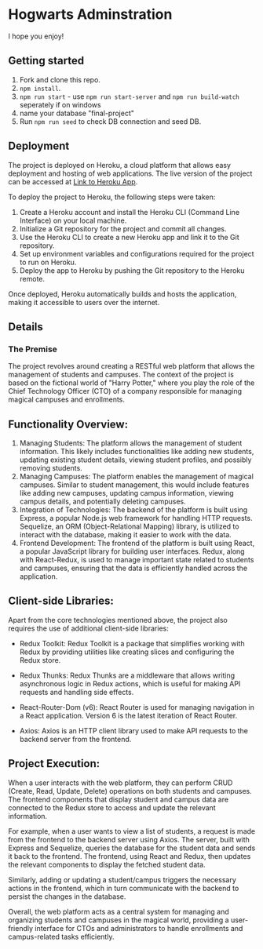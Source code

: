 # Hogwarts Adminstration

I hope you enjoy!

## Getting started

1. Fork and clone this repo.
2. `npm install`.
3. `npm run start` - use `npm run start-server` and `npm run build-watch` seperately if on windows
4. name your database "final-project"
5. Run `npm run seed` to check DB connection and seed DB.

## Deployment

The project is deployed on Heroku, a cloud platform that allows easy deployment and hosting of web applications. The live version of the project can be accessed at [Link to Heroku App](https://your-heroku-app-url.com).

To deploy the project to Heroku, the following steps were taken:

1. Create a Heroku account and install the Heroku CLI (Command Line Interface) on your local machine.
2. Initialize a Git repository for the project and commit all changes.
3. Use the Heroku CLI to create a new Heroku app and link it to the Git repository.
4. Set up environment variables and configurations required for the project to run on Heroku.
5. Deploy the app to Heroku by pushing the Git repository to the Heroku remote.

Once deployed, Heroku automatically builds and hosts the application, making it accessible to users over the internet.

## Details

### The Premise

The project revolves around creating a RESTful web platform that allows the management of students and campuses. The context of the project is based on the fictional world of "Harry Potter," where you play the role of the Chief Technology Officer (CTO) of a company responsible for managing magical campuses and enrollments.

## Functionality Overview:

1. Managing Students: The platform allows the management of student information. This likely includes functionalities like adding new students, updating existing student details, viewing student profiles, and possibly removing students.
2. Managing Campuses: The platform enables the management of magical campuses. Similar to student management, this would include features like adding new campuses, updating campus information, viewing campus details, and potentially deleting campuses.
3. Integration of Technologies: The backend of the platform is built using Express, a popular Node.js web framework for handling HTTP requests. Sequelize, an ORM (Object-Relational Mapping) library, is utilized to interact with the database, making it easier to work with the data.
4. Frontend Development: The frontend of the platform is built using React, a popular JavaScript library for building user interfaces. Redux, along with React-Redux, is used to manage important state related to students and campuses, ensuring that the data is efficiently handled across the application.

## Client-side Libraries:

Apart from the core technologies mentioned above, the project also requires the use of additional client-side libraries:

- Redux Toolkit: Redux Toolkit is a package that simplifies working with Redux by providing utilities like creating slices and configuring the Redux store.

- Redux Thunks: Redux Thunks are a middleware that allows writing asynchronous logic in Redux actions, which is useful for making API requests and handling side effects.

- React-Router-Dom (v6): React Router is used for managing navigation in a React application. Version 6 is the latest iteration of React Router.

- Axios: Axios is an HTTP client library used to make API requests to the backend server from the frontend.

## Project Execution:

When a user interacts with the web platform, they can perform CRUD (Create, Read, Update, Delete) operations on both students and campuses. The frontend components that display student and campus data are connected to the Redux store to access and update the relevant information.

For example, when a user wants to view a list of students, a request is made from the frontend to the backend server using Axios. The server, built with Express and Sequelize, queries the database for the student data and sends it back to the frontend. The frontend, using React and Redux, then updates the relevant components to display the fetched student data.

Similarly, adding or updating a student/campus triggers the necessary actions in the frontend, which in turn communicate with the backend to persist the changes in the database.

Overall, the web platform acts as a central system for managing and organizing students and campuses in the magical world, providing a user-friendly interface for CTOs and administrators to handle enrollments and campus-related tasks efficiently.
